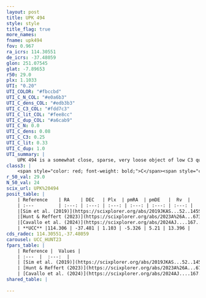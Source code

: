 ```yaml
---
layout: post
title: UPK 494
style: style
title_flag: true
more_names: 
fname: upk494
fov: 0.967
ra_icrs: 114.30551
de_icrs: -37.48059
glon: 251.07545
glat: -7.89653
r50: 29.0
plx: 1.1033
UTI: "0.20"
UTI_COLOR: "#fbccbd"
UTI_C_N_COL: "#e0a6b3"
UTI_C_dens_COL: "#edb3b3"
UTI_C_C3_COL: "#fdd7c3"
UTI_C_lit_COL: "#fee8cc"
UTI_C_dup_COL: "#a6cab9"
UTI_C_N: 0.0
UTI_C_dens: 0.08
UTI_C_C3: 0.25
UTI_C_lit: 0.33
UTI_C_dup: 1.0
UTI_summary: |
    UPK 494 is a somewhat close, sparse, very loose object of low C3 quality. It is poorly studied in the literature.<br><br><span style="color: #99180f; font-weight: bold;">Warning: </span>contains less than 25 stars with <i>P>0.5</i> estimated.
class3: |
    <span style="color: red; font-weight: bold;">C</span><span style="color: red; font-weight: bold;">C</span>
r_50_val: 29.0
N_50_val: 24
scix_url: UPK%20494
posit_table: |
    | Reference    | RA    | DEC   | Plx  | pmRA  | pmDE   |  Rv  |
    | :---         | :---: | :---: | :---: | :---: | :---: | :---: |
    |[Sim et al. (2019)](https://scixplorer.org/abs/2019JKAS...52..145S) | 114.197 | -37.379 | -- | -5.35 | 5.25 | -- |
    |[Hunt & Reffert (2023)](https://scixplorer.org/abs/2023A%26A...673A.114H) | 114.484 | -38.134 | 1.089 | -5.33 | 5.188 | 6.425 |
    |[Cavallo et al. (2024)](https://scixplorer.org/abs/2024AJ....167...12C) | 114.428 | -37.332 | 1.096 | -- | -- | -- |
    | **UCC** |114.306 | -37.481 | 1.103 | -5.326 | 5.21 | 13.396 | 
cds_radec: 114.30551,-37.48059
carousel: UCC_HUNT23
fpars_table: |
    | Reference |  Values |
    | :---  |  :---:  |
    | [Sim et al. (2019)](https://scixplorer.org/abs/2019JKAS...52..145S) | `d_pc=881, log(age)=7.75` |
    | [Hunt & Reffert (2023)](https://scixplorer.org/abs/2023A%26A...673A.114H) | `AV50=0.121, diffAV50=0.305, MOD50=9.683, logAge50=8.121` |
    | [Cavallo et al. (2024)](https://scixplorer.org/abs/2024AJ....167...12C) | `AV50=0.38, dMod50=9.85, logAge50=7.86, [Fe/H]50=0.18` |
shared_table: |
    
---
```

